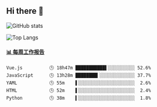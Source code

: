 ## Hi there 👋

![GitHub stats](https://github-readme-stats.orilight.top/api?username=orilights)

![Top Langs](https://github-readme-stats.orilight.top/api/top-langs/?username=orilights&layout=compact)

<!-- waka-box start -->
#### <a href="https://gist.github.com/92c8d5b388768c10efcba86e82b7c4fb" target="_blank">📊 每周工作报告</a>
```text
Vue.js          🕓 18h47m ███████████▌░░░░░░░░░░ 52.6%
JavaScript      🕓 13h28m ████████▎░░░░░░░░░░░░░ 37.7%
YAML            🕓 55m    ▌░░░░░░░░░░░░░░░░░░░░░  2.6%
HTML            🕓 52m    ▌░░░░░░░░░░░░░░░░░░░░░  2.4%
Python          🕓 38m    ▍░░░░░░░░░░░░░░░░░░░░░  1.8%
```
<!-- Powered by https://github.com/journey-ad/waka-box-go . -->
<!-- waka-box end -->

